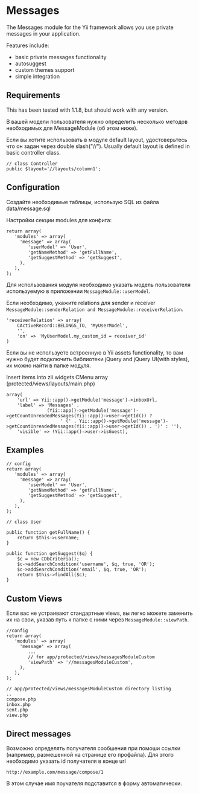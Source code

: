 Messages
========

The Messages module for the Yii framework allows you use private messages in
your application.

Features include:
- basic private messages functionality
- autosuggest
- custom themes support
- simple integration

Requirements
------------

This has been tested with 1.1.8, but should work with any version.

В вашей модели пользователя нужно определить несколько методов необходимых для
MessageModule (об этом ниже).

Если вы хотите использовать в модуле default layout, удостоверьтесь что он
задан через double slash("//"). Usually default layout is defined in basic controller class.

    // class Controller
    public $layout='//layouts/column1';

Configuration
-------------

Создайте необходимые таблицы, использую SQL из файла data/message.sql

Настройки секции modules для конфига:

    return array(
       'modules' => array(
         'message' => array(
            'userModel' => 'User',
            'getNameMethod' => 'getFullName',
            'getSuggestMethod' => 'getSuggest',
         ),
       ),
    );


Для использования модуля необходимо указать модель пользователя используемую в
приложении `MessageModule::userModel`.

Если необходимо, укажите relations для sender и receiver
`MessageModule::senderRelation and MessageModule::receiverRelation`.

    'receiverRelation' => array(
        CActiveRecord::BELONGS_TO, 'MyUserModel',
        '',
        'on' => 'MyUserModel.my_custom_id = receiver_id'
    )

Если вы не используете встроенную в Yii assets functionality, то вам нужно
будет подключить библиотеки jQuery and jQuery UI(with styles), их можно найти
в папке модуля.

Insert items into zii.widgets.CMenu array (protected/views/layouts/main.php)

	array(
		'url' => Yii::app()->getModule('message')->inboxUrl,
		'label' => 'Messages' .
				   (Yii::app()->getModule('message')->getCountUnreadedMessages(Yii::app()->user->getId()) ?
						' (' . Yii::app()->getModule('message')->getCountUnreadedMessages(Yii::app()->user->getId()) . ')' : ''),
		'visible' => !Yii::app()->user->isGuest),

Examples
--------

    // config
    return array(
       'modules' => array(
         'message' => array(
            'userModel' => 'User',
            'getNameMethod' => 'getFullName',
            'getSuggestMethod' => 'getSuggest',
         ),
       ),
    );

    // class User

    public function getFullName() {
        return $this->username;
    }

    public function getSuggest($q) {
		$c = new CDbCriteria();
		$c->addSearchCondition('username', $q, true, 'OR');
		$c->addSearchCondition('email', $q, true, 'OR');
		return $this->findAll($c);
	}

Custom Views
------------

Если вас не устраивают стандартные views, вы легко можете заменить их на свои,
указав путь к папке с ними через `MessageModule::viewPath`.

    //config
    return array(
       'modules' => array(
         'message' => array(
            ...
            // for app/protected/views/messagesModuleCustom
            'viewPath' => '//messagesModuleCustom',
         ),
       ),
    );

    // app/protected/views/messagesModuleCustom directory listing
    ..
    compose.php
    inbox.php
    sent.php
    view.php

Direct messages
---------------

Возможно определять получателя сообшения при помоши ссылки (например,
размешенной на странице его профайла). Для этого необходимо указать id
получателя в конце url

    http://example.com/message/compose/1

В этом случае имя поучателя подставится в форму автоматически.
